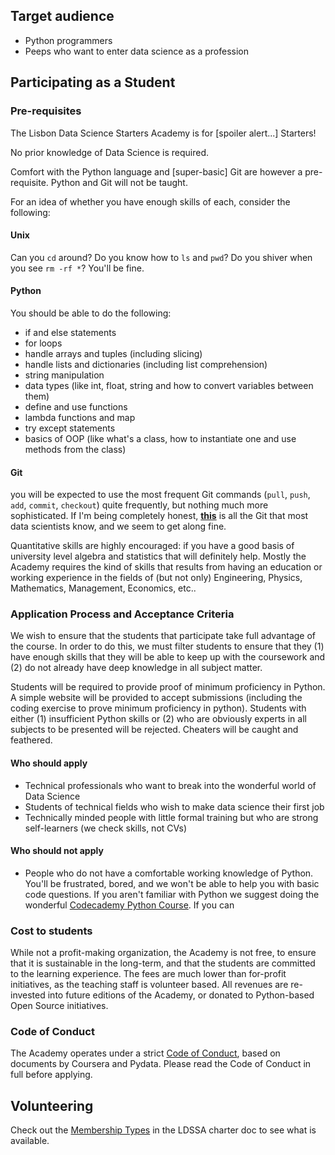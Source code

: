 ## Target audience

- Python programmers 
- Peeps who want to enter data science as a profession 

## Participating as a Student 

### Pre-requisites 
The Lisbon Data Science Starters Academy is for [spoiler alert...] Starters! 

No prior knowledge of Data Science is required. 

Comfort with the Python language and [super-basic] Git are however a pre-requisite.  Python and Git will not be taught. 

For an idea of whether you have enough skills of each, consider the following: 
#### Unix

Can you `cd` around? Do you know how to `ls` and `pwd`? Do you shiver when you see `rm -rf *`? You'll be fine. 

#### Python

You should be able to do the following: 

- if and else statements
- for loops
- handle arrays and tuples (including slicing)
- handle lists and dictionaries (including list comprehension)
- string manipulation
- data types (like int, float, string and how to convert variables between them)
- define and use functions
- lambda functions and map
- try except statements
- basics of OOP (like what's a class, how to instantiate one and use methods from the class)

#### Git

you will be expected to use the most frequent Git commands (`pull`, `push`, `add`, `commit`, `checkout`) quite frequently, but nothing much more sophisticated. If I'm being completely honest, [**this**](https://imgs.xkcd.com/comics/git.png) is all the Git that most data scientists know, and we seem to get along fine. 

Quantitative skills are highly encouraged: if you have a good basis of university level algebra and statistics that will definitely help. Mostly the Academy requires the kind of skills that results from having an education or working experience in the fields of (but not only) Engineering, Physics, Mathematics, Management, Economics, etc.. 

### Application Process and Acceptance Criteria
We wish to ensure that the students that participate take full advantage of the course. In order to do this, we must filter students to ensure that they (1) have enough skills that they will be able to keep up with the coursework and (2) do not already have deep knowledge in all subject matter. 

Students will be required to provide proof of minimum proficiency in Python. A simple website will be provided to accept submissions (including the coding exercise to prove minimum proficiency in python). Students with either (1) insufficient Python skills or (2) who are obviously experts in all subjects to be presented will be rejected. Cheaters will be caught and feathered. 

#### Who should apply

* Technical professionals who want to break into the wonderful world of Data Science 
* Students of technical fields who wish to make data science their first job 
* Technically minded people with little formal training but who are strong self-learners (we check skills, not CVs)

#### Who should **not** apply

* People who do not have a comfortable working knowledge of Python. You'll be frustrated, bored, and we won't be able to help you with basic code questions. If you aren't familiar with Python we suggest doing the wonderful [Codecademy Python Course](https://www.codecademy.com/learn/learn-python). If you can  

### Cost to students  

While not a profit-making organization, the Academy is not free, to ensure that it is sustainable in the long-term, and that the students are committed to the learning experience. The fees are much lower than for-profit initiatives, as the teaching staff is volunteer based. All revenues are re-invested into future editions of the Academy, or donated to Python-based Open Source initiatives. 

### Code of Conduct  

The Academy operates under a strict [Code of Conduct](pages/Code-of-Conduct), based on documents by Coursera and Pydata. Please read the Code of Conduct in full before applying. 

## Volunteering

Check out the [Membership Types](https://docs.google.com/document/d/1kQSYyhxYkYIxTXOb2PbQF8qZfGikFzy_nypathWPJ5E/edit?usp=sharing) in the LDSSA charter doc to see what is available.
